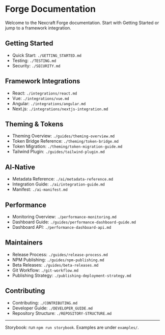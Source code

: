 # Forge Documentation

Welcome to the Nexcraft Forge documentation. Start with Getting Started or jump to a framework integration.

## Getting Started
- Quick Start: `./GETTING_STARTED.md`
- Testing: `./TESTING.md`
- Security: `./SECURITY.md`

## Framework Integrations
- React: `./integrations/react.md`
- Vue: `./integrations/vue.md`
- Angular: `./integrations/angular.md`
- Next.js: `./integrations/nextjs-integration.md`

## Theming & Tokens
- Theming Overview: `./guides/theming-overview.md`
- Token Bridge Reference: `./theming/token-bridge.md`
- Token Migration: `./theming/token-migration-guide.md`
- Tailwind Plugin: `./guides/tailwind-plugin.md`

## AI‑Native
- Metadata Reference: `./ai/metadata-reference.md`
- Integration Guide: `./ai/integration-guide.md`
- Manifest: `./ai-manifest.md`

## Performance
- Monitoring Overview: `./performance-monitoring.md`
- Dashboard Guide: `./guides/performance-dashboard-guide.md`
- Dashboard API: `./performance-dashboard-api.md`

## Maintainers
- Release Process: `./guides/release-process.md`
- NPM Publishing: `./guides/npm-publishing.md`
- Beta Releases: `./guides/beta-releases.md`
- Git Workflow: `./git-workflow.md`
- Publishing Strategy: `./publishing-deployment-strategy.md`

## Contributing
- Contributing: `./CONTRIBUTING.md`
- Developer Guide: `./DEVELOPER_GUIDE.md`
- Repository Structure: `./REPOSITORY-STRUCTURE.md`

---

Storybook: run `npm run storybook`. Examples are under `examples/`.
